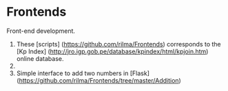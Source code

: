 # Frontends
Front-end development.
1. These [scripts] (https://github.com/rilma/Frontends) corresponds to the [Kp Index] (http://jro.igp.gob.pe/database/kpindex/html/kpjoin.htm) online database.
2.
3. Simple interface to add two numbers in [Flask] (https://github.com/rilma/Frontends/tree/master/Addition)
